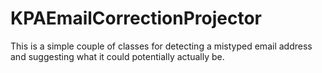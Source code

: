 # KPAEmailCorrectionProjector

This is a simple couple of classes for detecting a mistyped email address and suggesting what it could potentially actually be.
